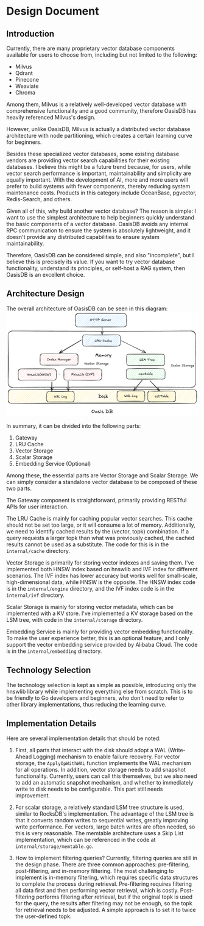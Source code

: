 
# Design Document

## Introduction
Currently, there are many proprietary vector database components available for users to choose from, including but not limited to the following:

- Milvus
- Qdrant
- Pinecone
- Weaviate
- Chroma

Among them, Milvus is a relatively well-developed vector database with comprehensive functionality and a good community, therefore OasisDB has heavily referenced Milvus's design.

However, unlike OasisDB, Milvus is actually a distributed vector database architecture with node partitioning, which creates a certain learning curve for beginners.

Besides these specialized vector databases, some existing database vendors are providing vector search capabilities for their existing databases. I believe this might be a future trend because, for users, while vector search performance is important, maintainability and simplicity are equally important. With the development of AI, more and more users will prefer to build systems with fewer components, thereby reducing system maintenance costs. Products in this category include OceanBase, pgvector, Redis-Search, and others.

Given all of this, why build another vector database? The reason is simple: I want to use the simplest architecture to help beginners quickly understand the basic components of a vector database. OasisDB avoids any internal RPC communication to ensure the system is absolutely lightweight, and it doesn't provide any distributed capabilities to ensure system maintainability.

Therefore, OasisDB can be considered simple, and also "incomplete", but I believe this is precisely its value. If you want to try vector database functionality, understand its principles, or self-host a RAG system, then OasisDB is an excellent choice.

## Architecture Design

The overall architecture of OasisDB can be seen in this diagram: ![Architecture Design](./images/architecture.png)

In summary, it can be divided into the following parts:

1. Gateway
2. LRU Cache
3. Vector Storage
4. Scalar Storage
5. Embedding Service (Optional)

Among these, the essential parts are Vector Storage and Scalar Storage. We can simply consider a standalone vector database to be composed of these two parts.

The Gateway component is straightforward, primarily providing RESTful APIs for user interaction.

The LRU Cache is mainly for caching popular vector searches. This cache should not be set too large, or it will consume a lot of memory. Additionally, we need to identify cached results by the (vector, topk) combination. If a query requests a larger topk than what was previously cached, the cached results cannot be used as a substitute. The code for this is in the `internal/cache` directory.

Vector Storage is primarily for storing vector indexes and saving them. I've implemented both HNSW index based on hnswlib and IVF index for different scenarios. The IVF index has lower accuracy but works well for small-scale, high-dimensional data, while HNSW is the opposite. The HNSW index code is in the `internal/engine` directory, and the IVF index code is in the `internal/ivf` directory.

Scalar Storage is mainly for storing vector metadata, which can be implemented with a KV store. I've implemented a KV storage based on the LSM tree, with code in the `internal/storage` directory.

Embedding Service is mainly for providing vector embedding functionality. To make the user experience better, this is an optional feature, and I only support the vector embedding service provided by Alibaba Cloud. The code is in the `internal/embedding` directory.

## Technology Selection

The technology selection is kept as simple as possible, introducing only the hnswlib library while implementing everything else from scratch. This is to be friendly to Go developers and beginners, who don't need to refer to other library implementations, thus reducing the learning curve.

## Implementation Details

Here are several implementation details that should be noted:
1. First, all parts that interact with the disk should adopt a WAL (Write-Ahead Logging) mechanism to enable failure recovery. For vector storage, the `ApplyOpWithWAL` function implements the WAL mechanism for all operations. In addition, vector storage needs to add snapshot functionality. Currently, users can call this themselves, but we also need to add an automatic snapshot mechanism, and whether to immediately write to disk needs to be configurable. This part still needs improvement.

2. For scalar storage, a relatively standard LSM tree structure is used, similar to RocksDB's implementation. The advantage of the LSM tree is that it converts random writes to sequential writes, greatly improving write performance. For vectors, large batch writes are often needed, so this is very reasonable. The memtable architecture uses a Skip List implementation, which can be referenced in the code at `internal/storage/memtable.go`.

3. How to implement filtering queries? Currently, filtering queries are still in the design phase. There are three common approaches: pre-filtering, post-filtering, and in-memory filtering. The most challenging to implement is in-memory filtering, which requires specific data structures to complete the process during retrieval. Pre-filtering requires filtering all data first and then performing vector retrieval, which is costly. Post-filtering performs filtering after retrieval, but if the original topk is used for the query, the results after filtering may not be enough, so the topk for retrieval needs to be adjusted. A simple approach is to set it to twice the user-defined topk.
